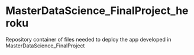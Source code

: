 # MasterDataScience_FinalProject_heroku
Repository container of files needed to deploy the app developed in MasterDataScience_FinalProject
